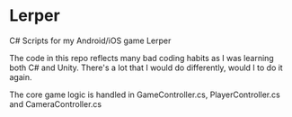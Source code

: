 # Lerper
C# Scripts for my Android/iOS game Lerper

The code in this repo reflects many bad coding habits as I was learning both C# and Unity. There's a lot that I would do differently,
would I to do it again.

The core game logic is handled in GameController.cs, PlayerController.cs and CameraController.cs
